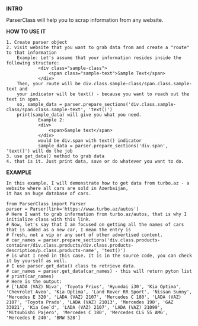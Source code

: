 **INTRO**

ParserClass will help you to scrap information from any website.

**HOW TO USE IT**

    1. Create parser object
    2. visit website that you want to grab data from and create a "route" to that information
        Example: Let's assume that your information resides inside the following structure:
                <div class="sample-class">
                    <span class="sample-text">Sample Text</span>
                </div>
        Then, your route will be div.class.sample-class/span.class.sample-text and 
        your indicator will be text() - because you want to reach out the text in span.
        so, sample_data = parser.prepare_sections('div.class.sample-class/span.class.sample-text', 'text()')
        print(sample_data) will give you what you need.
                Example 2:
                <div>
                    <span>Sample text</span>
                </div>
                would be div.span with text() indicator
                sample_data = parser.prepare_sections('div.span', 'text()') will do the job
    3. use get_data() method to grab data
    4. that is it. Just print data, save or do whatever you want to do.


**EXAMPLE**
    
    In this example, I will demonstrate how to get data from turbo.az - a website where all cars are sold in Azerbaijan, 
    it has an huge database of cars.
    
    from ParserClass import Parser
    parser = Parser(link='https://www.turbo.az/autos')
    # Here I want to grab information from turbo.az/autos, that is why I initialize class with this link.
    # Now, let's say that I am focused on getting all the names of cars that is added as a new car, I mean the entry is
    # fresh, not a vip or any sort of other advertised content.
    # car_names = parser.prepare_sections('div.class.products-container/div.class.products/div.class.products-description/p.class.products-name', 'text()') 
    # is what I need in this case. It is in the source code, you can check it by yourself as well.
    # I use parser.get_data() class to retrieve data.
    # car_names = parser.get_data(car_names) - this will return pyton list
    # print(car_names)
    # Here is the output:
    # ['LADA (VAZ) Niva', 'Toyota Prius', 'Hyundai i30', 'Kia Optima', 'Chevrolet Aveo', 'Kia Optima', 'Land Rover RR Sport', 'Nissan Sunny', 'Mercedes E 320', 'LADA (VAZ) 2107', 'Mercedes C 180', 'LADA (VAZ) 2107', 'Toyota Prado', 'LADA (VAZ) 21013', 'Mercedes 190', 'GAZ 33021', 'Kia Cee`d', 'LADA (VAZ) 2107', 'LADA (VAZ) 21099', 'Mitsubishi Pajero', 'Mercedes C 180', 'Mercedes CLS 55 AMG', 'Mercedes E 240', 'BMW 528']